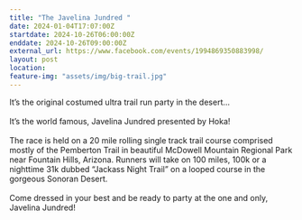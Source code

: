 ```yaml
---
title: "The Javelina Jundred "
date: 2024-01-04T17:07:00Z
startdate: 2024-10-26T06:00:00Z
enddate: 2024-10-26T09:00:00Z
external_url: https://www.facebook.com/events/1994869350883998/
layout: post
location: 
feature-img: "assets/img/big-trail.jpg"
---
```


It’s the original costumed ultra trail run party in the desert…<br>
  <br>
  It’s the world famous, Javelina Jundred presented by Hoka! <br>
  <br>
  The race is held on a 20 mile rolling single track trail course comprised mostly of the Pemberton Trail in beautiful McDowell Mountain Regional Park near Fountain Hills, Arizona. Runners will take on 100 miles, 100k or a nighttime 31k dubbed “Jackass Night Trail” on a looped course in the gorgeous Sonoran Desert. <br>
  <br>
  Come dressed in your best and be ready to party at the one and only, Javelina Jundred!<br>
  <br>
  

